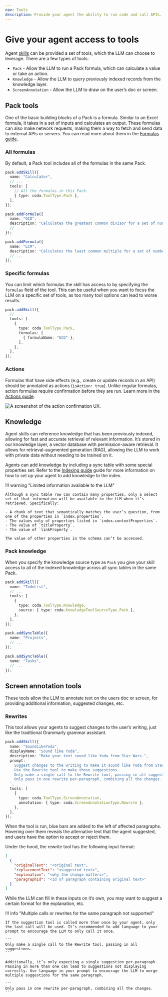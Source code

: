 ```yaml
---
nav: Tools
description: Provide your agent the ability to run code and call APIs.
---
```


# Give your agent access to tools

Agent [skills][skills] can be provided a set of tools, which the LLM can choose to leverage. There are a few types of tools:

- `Pack` - Allow the LLM to run a Pack formula, which can calculate a value or take an action.
- `Knowledge` - Allow the LLM to query previously indexed records from the knowledge layer.
- `ScreenAnnotation` - Allow the LLM to draw on the user’s doc or screen.


## Pack tools

One of the basic building blocks of a Pack is a formula. Similar to an Excel formula, it takes in a set of inputs and calculates an output. These formulas can also make network requests, making them a way to fetch and send data to external APIs or servers. You can read more about them in the [Formulas guide][formulas].


### All formulas

By default, a Pack tool includes all of the formulas in the same Pack.

```ts
pack.addSkill({
  name: "Calculator",
  // ...
  tools: [
    // All the formulas in this Pack.
    { type: coda.ToolType.Pack },
  ],
});

pack.addFormula({
  name: "GCD",
  description: "Calculates the greatest common divisor for a set of numbers.",
  // ...
});

pack.addFormula({
  name: "LCM",
  description: "Calculates the least common multiple for a set of numbers.",
  // ...
});
```


### Specific formulas

You can limit which formulas the skill has access to by specifying the `formulas` field of the tool. This can be useful when you want to focus the LLM on a specific set of tools, as too many tool options can lead to worse results.

```ts
pack.addSkill({
  // ...
  tools: [
    {
      type: coda.ToolType.Pack,
      formulas: [
        { formulaName: "GCD" },
      ],
    },
  ],
});
```


### Actions

Formulas that have side effects (e.g., create or update records in an API) should be annotated as actions (`isAction: true`). Unlike regular formulas, action formulas require confirmation before they are run. Learn more in the [Actions guide][actions].

<img src="../../../images/agent_action_confirmation.png" srcset="../../../images/agent_action_confirmation_2x.png 2x" alt="A screenshot of the action confirmation UX." class="screenshot">


## Knowledge

Agent skills can reference knowledge that has been previously indexed, allowing for fast and accurate retrieval of relevant information. It’s stored in our knowledge layer, a vector database with permission-aware retrieval. It allows for retrieval-augmented generation (RAG), allowing the LLM to work with private data without needing to be trained on it.

Agents can add knowledge by including a sync table with some special properties set. Refer to the [Indexing guide][indexing] guide for more information on how to set up your agent to add knowledge to the index.


!!! warning "Limited information available to the LLM"

    Although a sync table row can contain many properties, only a select set of that information will be available to the LLM when it’s retrieved. Specifically:

    - A chunk of text that semantically matches the user’s question, from one of the properties in `index.properties`.
    - The values only of properties listed in `index.contextProperties`.
    - The value of `titleProperty`.
    - The value of `linkProperty`.

    The value of other properties in the schema can’t be accessed.


### Pack knowledge

When you specify the knowledge source type as `Pack` you give your skill access to all of the indexed knowledge across all sync tables in the same Pack.

```ts
pack.addSkill({
  name: "TodoList",
  // ...
  tools: [
    {
      type: coda.ToolType.Knowledge,
      source: { type: coda.KnowledgeToolSourceType.Pack },
    },
  ],
});

pack.addSyncTable({
  name: "Projects",
  // ...
});

pack.addSyncTable({
  name: "Tasks",
  // ...
});
```


## Screen annotation tools

These tools allow the LLM to annotate text on the users doc or screen, for providing additional information, suggested changes, etc.


### Rewrites

This tool allows your agents to suggest changes to the user’s writing, just like the traditional Grammarly grammar assistant.

```ts
pack.addSkill({
  name: "SoundLikeYoda",
  displayName: "Sound like Yoda",
  description: "Make your text sound like Yoda from Star Wars.",
  prompt: `
    Suggest changes to the writing to make it sound like Yoda from Star Wars.
    Use the Rewrite tool to make those suggestions.
    Only make a single call to the Rewrite tool, passing in all suggestions.
    Only pass in one rewrite per-paragraph, combining all the changes.
  `,
  tools: [
    {
      type: coda.ToolType.ScreenAnnotation,
      annotation: { type: coda.ScreenAnnotationType.Rewrite },
    },
  ],
});
```

When the tool is run, blue bars are added to the left of affected paragraphs. Hovering over them reveals the alternative text that the agent suggested, and users have the option to accept or reject them.

<!-- TODO: Screenshot -->

Under the hood, the rewrite tool has the following input format:

```json
[
  {
    "originalText": "<original text",
    "replacementText": "<suggested text>",
    "explanation": "<why the change matters>",
    "paragraphId": "<id of paragraph containing original text>"
  }
]
```

While the LLM can fill in these inputs on it’s own, you may want to suggest a certain format for the explanation, etc.


!!! info "Multiple calls or rewrites for the same paragraph not supported"

    If the suggestion tool is called more than once by your agent, only the last call will be used. It’s recommended to add language to your prompt to encourage the LLM to only call it once.

    ```
    Only make a single call to the Rewrite tool, passing in all suggestions.
    ```

    Additionally, it’s only expecting a single suggestion per-paragraph. Passing in more than one can lead to suggestions not displaying correctly. Use language in your prompt to encourage the LLM to merge multiple suggestions for the same paragraph.

    ```
    Only pass in one rewrite per-paragraph, combining all the changes.
    ```


[skills]: ./skills.md
[formulas]: ../../guides/blocks/formulas.md
[actions]: ../../guides/blocks/actions.md
[indexing]: ../indexing/index.md
